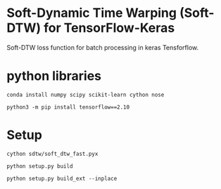 # Soft-Dynamic Time Warping (Soft-DTW) for TensorFlow-Keras
Soft-DTW loss function for batch processing in keras Tensforflow.  

# python libraries

`conda install numpy scipy scikit-learn cython nose`

`python3 -m pip install tensorflow==2.10`

# Setup

`cython sdtw/soft_dtw_fast.pyx`

`python setup.py build`

`python setup.py build_ext --inplace`
